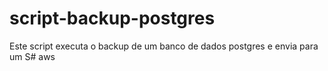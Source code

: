 # script-backup-postgres
Este script executa o backup de um banco de dados postgres e envia para um S# aws
